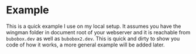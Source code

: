 # Example

This is a quick example I use on my local setup. It assumes you have the wingman folder in document root of your webserver and it is reachable from `bubobox.dev` as well as `bubobox2.dev`. This is quick and dirty to show you code of how it works, a more general example will be added later.